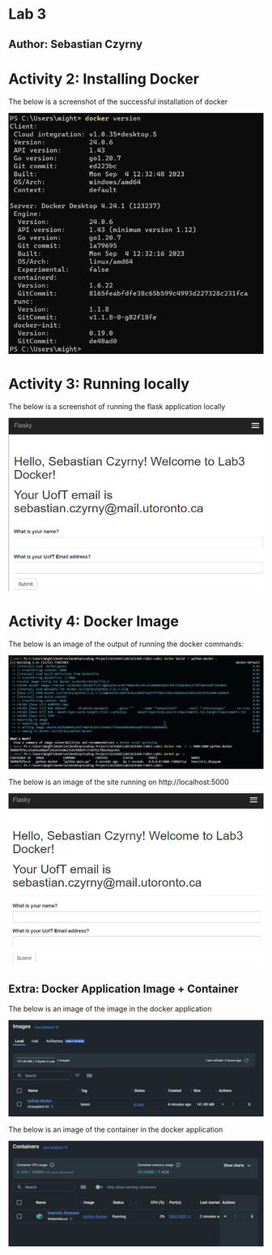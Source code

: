 # Lab 3

## Author: Sebastian Czyrny

# Activity 2: Installing Docker

The below is a screenshot of the successful installation of docker

![lab3_act2](images/lab3_act2.png)

# Activity 3: Running locally

The below is a screenshot of running the flask application locally

![lab3_act3](images/lab3_act3.png)

# Activity 4: Docker Image

The below is an image of the output of running the docker commands:

![lab3_act4_1](images/lab3_act4_1.png)

The below is an image of the site running on http://localhost:5000

![lab3_act4_2](images/lab3_act4_2.png)

## Extra: Docker Application Image + Container

The below is an image of the image in the docker application

![lab3_act4_3](images/lab3_act4_3.png)


The below is an image of the container in the docker application

![lab3_act4_4](images/lab3_act4_4.png)

